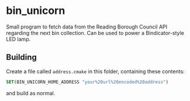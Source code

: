 # bin_unicorn

Small program to fetch data from the Reading Borough Council API regarding the next bin collection. Can be used to power a Bindicator-style LED lamp.

## Building

Create a file called `address.cmake` in this folder, containing these contents: 

```cmake
SET(BIN_UNICORN_HOME_ADDRESS "your%20url%20encoded%20address")
```

and build as normal.